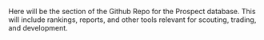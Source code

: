 Here will be the section of the Github Repo for the Prospect database. This will include rankings, reports, and other tools relevant for scouting, trading, and development.
